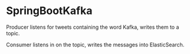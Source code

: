 # SpringBootKafka
Producer listens for tweets containing the word Kafka, writes them to a topic.

Consumer listens in on the topic, writes the messages into ElasticSearch.
